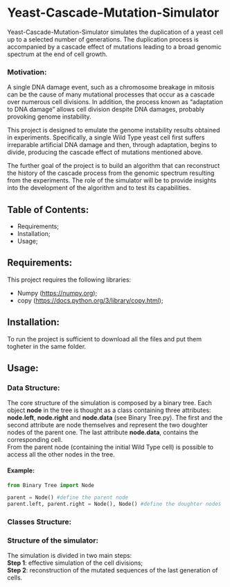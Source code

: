 # Yeast-Cascade-Mutation-Simulator
Yeast-Cascade-Mutation-Simulator simulates the duplication of a yeast cell up to a selected number of generations. The duplication process is accompanied by a cascade effect of mutations leading to a broad genomic spectrum at the end of cell growth.
### Motivation:
A single DNA damage event, such as a chromosome breakage in mitosis can be the cause of many mutational processes that occur as a cascade over numerous cell divisions. In addition, the process known as “adaptation to DNA damage” allows cell division despite DNA damages, probably provoking genome instability.

This project is designed to emulate the genome instability results obtained in experiments. Specifically, a single Wild Type yeast cell first suffers irreparable artificial DNA damage and then, through adaptation, begins to divide, producing the cascade effect of mutations mentioned above.

The further goal of the project is to build an algorithm that can reconstruct the history of the cascade process from the genomic spectrum resulting from the experiments. The role of the simulator will be to provide insights into the development of the algorithm and to test its capabilities.

## Table of Contents:
- Requirements;
- Installation;
- Usage;

## Requirements:
This project requires the following libraries:
- Numpy (https://numpy.org);
- copy (https://docs.python.org/3/library/copy.html);

## Installation:
To run the project is sufficient to download all the files and put them togheter in the same folder.

## Usage:
### Data Structure:
The core structure of the simulation is composed by a binary tree. Each object **node** in the tree is thought as a class containing three attributes: **node.left**, **node.right** and **node.data** (see Binary Tree.py). The first and the second attribute are node themselves and represent the two doughter nodes of the parent one. The last attribute **node.data**, contains the corresponding cell.\
From the parent node (containing the initial Wild Type cell) is possible to access all the other nodes in the tree.
#### Example:
```python 
from Binary Tree import Node

parent = Node() #define the parent node
parent.left, parent.right = Node(), Node() #define the doughter nodes
```

### Classes Structure:

### Structure of the simulator:
The simulation is divided in two main steps: \
**Step 1**: effective simulation of the cell divisions; \
**Step 2**: reconstruction of the mutated sequences of the last generation of cells.
